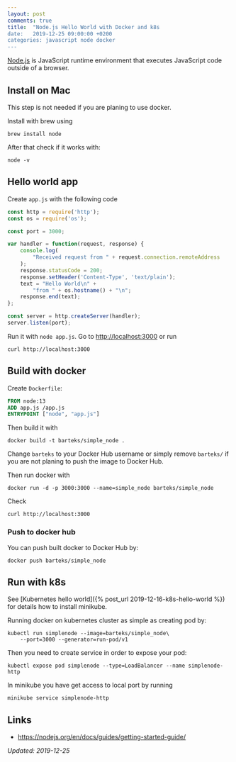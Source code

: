 ```yaml
---
layout: post
comments: true
title:  "Node.js Hello World with Docker and k8s
date:   2019-12-25 09:00:00 +0200
categories: javascript node docker
---
```



[Node.js](https://nodejs.org/) is JavaScript runtime environment that executes JavaScript code
outside of a browser.

## Install on Mac

This step is not needed if you are planing to use docker.

Install with brew using
``` shell
brew install node
```

After that check if it works with:
``` shell
node -v
```

## Hello world app

Create `app.js` with the following code

``` javascript
const http = require('http');
const os = require('os');

const port = 3000;

var handler = function(request, response) {
    console.log(
        "Received request from " + request.connection.remoteAddress
    ); 
    response.statusCode = 200;
    response.setHeader('Content-Type', 'text/plain');
    text = "Hello World\n" +
        "from " + os.hostname() + "\n";
    response.end(text);
};

const server = http.createServer(handler);
server.listen(port);
```

Run it with `node app.js`. Go to <http://localhost:3000> or run
``` shell
curl http://localhost:3000
```

## Build with docker

Create `Dockerfile`:

``` dockerfile
FROM node:13
ADD app.js /app.js
ENTRYPOINT ["node", "app.js"]
```

Then build it with

``` shell
docker build -t barteks/simple_node .
```

Change `barteks` to your Docker Hub username or simply remove `barteks/` if you are not planing to
push the image to Docker Hub.

Then run docker with

``` shell
docker run -d -p 3000:3000 --name=simple_node barteks/simple_node
```

Check
``` shell
curl http://localhost:3000
```

### Push to docker hub

You can push built docker to Docker Hub by:

``` shell
docker push barteks/simple_node
```

## Run with k8s

See [Kubernetes hello world]({% post_url 2019-12-16-k8s-hello-world %}) for details how to install
minikube.

Running docker on kubernetes cluster as simple as creating pod by:

``` shell
kubectl run simplenode --image=barteks/simple_node\
    --port=3000 --generator=run-pod/v1
```

Then you need to create service in order to expose your pod:

``` shell
kubectl expose pod simplenode --type=LoadBalancer --name simplenode-http
```

In minikube you have get access to local port by running

``` shell
minikube service simplenode-http
```

## Links
* https://nodejs.org/en/docs/guides/getting-started-guide/

_Updated: 2019-12-25_
